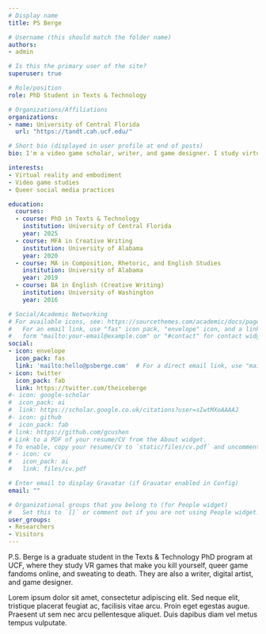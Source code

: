 ```yaml
---
# Display name
title: PS Berge

# Username (this should match the folder name)
authors:
- admin

# Is this the primary user of the site?
superuser: true

# Role/position
role: PhD Student in Texts & Technology

# Organizations/Affiliations
organizations:
- name: University of Central Florida
  url: "https://tandt.cah.ucf.edu/"

# Short bio (displayed in user profile at end of posts)
bio: I'm a video game scholar, writer, and game designer. I study virtual reality and social media.

interests:
- Virtual reality and embodiment
- Video game studies
- Queer social media practices

education:
  courses:
  - course: PhD in Texts & Technology
    institution: University of Central Florida
    year: 2025 
  - course: MFA in Creative Writing
    institution: University of Alabama
    year: 2020
  - course: MA in Composition, Rhetoric, and English Studies
    institution: University of Alabama
    year: 2019
  - course: BA in English (Creative Writing)
    institution: University of Washington
    year: 2016

# Social/Academic Networking
# For available icons, see: https://sourcethemes.com/academic/docs/page-builder/#icons
#   For an email link, use "fas" icon pack, "envelope" icon, and a link in the
#   form "mailto:your-email@example.com" or "#contact" for contact widget.
social:
- icon: envelope
  icon_pack: fas
  link: 'mailto:hello@psberge.com'  # For a direct email link, use "mailto:test@example.org".
- icon: twitter
  icon_pack: fab
  link: https://twitter.com/theiceberge
#- icon: google-scholar
#  icon_pack: ai
#  link: https://scholar.google.co.uk/citations?user=sIwtMXoAAAAJ
#- icon: github
#  icon_pack: fab
# link: https://github.com/gcushen
# Link to a PDF of your resume/CV from the About widget.
# To enable, copy your resume/CV to `static/files/cv.pdf` and uncomment the lines below.
# - icon: cv
#   icon_pack: ai
#   link: files/cv.pdf

# Enter email to display Gravatar (if Gravatar enabled in Config)
email: ""

# Organizational groups that you belong to (for People widget)
#   Set this to `[]` or comment out if you are not using People widget.
user_groups:
- Researchers
- Visitors
---
```


P.S. Berge is a graduate student in the Texts & Technology PhD program at UCF, where they study VR games that make you kill yourself, queer game fandoms online, and sweating to death. They are also a writer, digital artist, and game designer.

Lorem ipsum dolor sit amet, consectetur adipiscing elit. Sed neque elit, tristique placerat feugiat ac, facilisis vitae arcu. Proin eget egestas augue. Praesent ut sem nec arcu pellentesque aliquet. Duis dapibus diam vel metus tempus vulputate.
